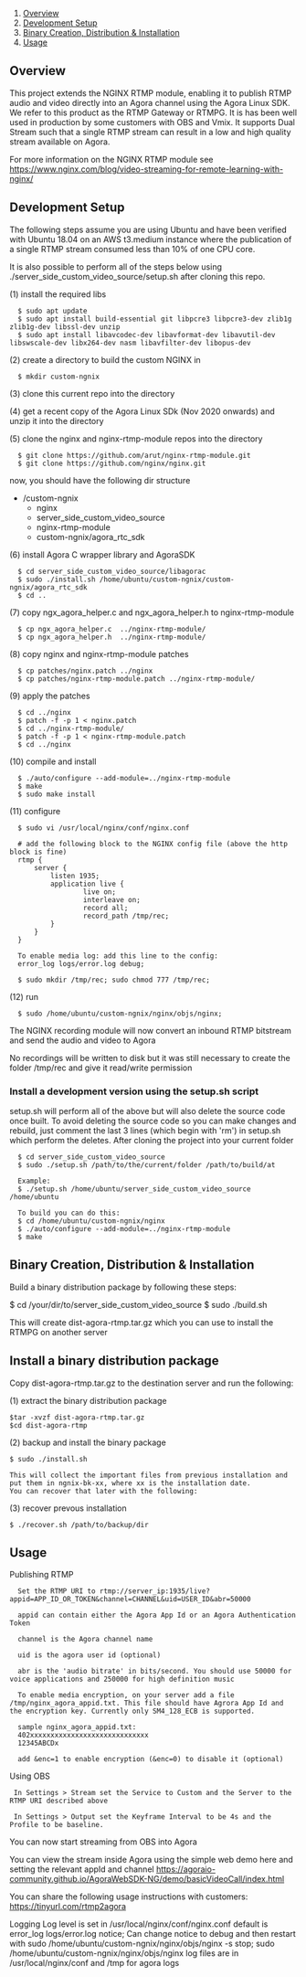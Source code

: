 
1. [Overview](#overview)
2. [Development Setup](#develop)
3. [Binary Creation, Distribution & Installation](#binary)
4. [Usage](#usage)

## Overview <a name="overview"></a>
This project extends the NGINX RTMP module, enabling it to publish RTMP audio and video directly into an Agora channel using the Agora Linux SDK. 
We refer to this product as the RTMP Gateway or RTMPG. It is has been well used in production by some customers with OBS and Vmix. It supports Dual Stream such that a single RTMP stream can result in a low and high quality stream available on Agora.

For more information on the NGINX RTMP module see 
      https://www.nginx.com/blog/video-streaming-for-remote-learning-with-nginx/
      
      
## Development Setup <a name="develop"></a>
The following steps assume you are using Ubuntu and have been verified with Ubuntu 18.04 on an AWS t3.medium instance where the publication of a single RTMP stream consumed less than 10% of one CPU core. 

It is also possible to perform all of the steps below using ./server_side_custom_video_source/setup.sh after cloning this repo. 

(1) install the required libs

      $ sudo apt update
      $ sudo apt install build-essential git libpcre3 libpcre3-dev zlib1g zlib1g-dev libssl-dev unzip
      $ sudo apt install libavcodec-dev libavformat-dev libavutil-dev libswscale-dev libx264-dev nasm libavfilter-dev libopus-dev

(2) create a directory to build the custom NGINX in

      $ mkdir custom-ngnix

(3) clone this current repo into the directory

(4) get a recent copy of the Agora Linux SDk (Nov 2020 onwards) and unzip it into the directory

(5) clone the nginx and nginx-rtmp-module repos into the directory

      $ git clone https://github.com/arut/nginx-rtmp-module.git
      $ git clone https://github.com/nginx/nginx.git 

   now, you should have the following dir structure
   + /custom-ngnix
      + nginx
      + server_side_custom_video_source
      + nginx-rtmp-module
      + custom-ngnix/agora_rtc_sdk

(6) install Agora C wrapper library and AgoraSDK

      $ cd server_side_custom_video_source/libagorac
      $ sudo ./install.sh /home/ubuntu/custom-ngnix/custom-ngnix/agora_rtc_sdk
      $ cd ..

(7) copy ngx_agora_helper.c and  ngx_agora_helper.h to nginx-rtmp-module

      $ cp ngx_agora_helper.c  ../nginx-rtmp-module/
      $ cp ngx_agora_helper.h  ../nginx-rtmp-module/
   
(8) copy nginx and nginx-rtmp-module patches

      $ cp patches/nginx.patch ../nginx
      $ cp patches/nginx-rtmp-module.patch ../nginx-rtmp-module/

(9) apply the patches 

      $ cd ../nginx
      $ patch -f -p 1 < nginx.patch
      $ cd ../nginx-rtmp-module/
      $ patch -f -p 1 < nginx-rtmp-module.patch
      $ cd ../nginx

(10) compile and install

      $ ./auto/configure --add-module=../nginx-rtmp-module 
      $ make 
      $ sudo make install
   
(11) configure

      $ sudo vi /usr/local/nginx/conf/nginx.conf
      
      # add the following block to the NGINX config file (above the http block is fine)
      rtmp {
          server {
              listen 1935;
              application live {
                      live on;
                      interleave on;
                      record all;
                      record_path /tmp/rec;
              }
          }
      }

      To enable media log: add this line to the config:
      error_log logs/error.log debug;
      
      $ sudo mkdir /tmp/rec; sudo chmod 777 /tmp/rec;
   
(12) run

      $ sudo /home/ubuntu/custom-ngnix/nginx/objs/nginx;  

The NGINX recording module will now convert an inbound RTMP bitstream and send the audio and video to Agora

No recordings will be written to disk but it was still necessary to create the folder /tmp/rec and give it read/write permission

### Install a development version using the setup.sh script

setup.sh will perform all of the above but will also delete the source code once built.
To avoid deleting the source code so you can make changes and rebuild, just comment the last 3 lines (which begin with 'rm') in setup.sh which perform the deletes.
After cloning the project into your current folder

      $ cd server_side_custom_video_source
      $ sudo ./setup.sh /path/to/the/current/folder /path/to/build/at 

      Example:
      $ ./setup.sh /home/ubuntu/server_side_custom_video_source /home/ubuntu
      
      To build you can do this:
      $ cd /home/ubuntu/custom-ngnix/nginx
      $ ./auto/configure --add-module=../nginx-rtmp-module 
      $ make


## Binary Creation, Distribution & Installation <a name="binary"></a>

  Build a binary distribution package by following these steps:

   $ cd /your/dir/to/server_side_custom_video_source
   $ sudo ./build.sh

   This will create dist-agora-rtmp.tar.gz which you can use to install the RTMPG on another server

## Install a binary distribution package 

  Copy dist-agora-rtmp.tar.gz to the destination server and run the following:

  (1) extract the binary distribution package

    $tar -xvzf dist-agora-rtmp.tar.gz 
    $cd dist-agora-rtmp

  (2) backup and install the binary package

    $ sudo ./install.sh

    This will collect the important files from previous installation and put them in ngnix-bk-xx, where xx is the installation date. 
    You can recover that later with the following:

   (3) recover prevous installation

    $ ./recover.sh /path/to/backup/dir

## Usage <a name="Usage"></a>

Publishing RTMP

      Set the RTMP URI to rtmp://server_ip:1935/live?appid=APP_ID_OR_TOKEN&channel=CHANNEL&uid=USER_ID&abr=50000
      
      appid can contain either the Agora App Id or an Agora Authentication Token
      
      channel is the Agora channel name

      uid is the agora user id (optional)
      
      abr is the 'audio bitrate' in bits/second. You should use 50000 for voice applications and 250000 for high definition music

      To enable media encryption, on your server add a file /tmp/nginx_agora_appid.txt. This file should have Agrora App Id and the encryption key. Currently only SM4_128_ECB is supported.

      sample nginx_agora_appid.txt:
      402xxxxxxxxxxxxxxxxxxxxxxxxxxxxx
      12345ABCDx

      add &enc=1 to enable encryption (&enc=0) to disable it (optional)
      

Using OBS

     In Settings > Stream set the Service to Custom and the Server to the RTMP URI described above
     
     In Settings > Output set the Keyframe Interval to be 4s and the Profile to be baseline.
     

You can now start streaming from OBS into Agora

You can view the stream inside Agora using the simple web demo here and setting the relevant appId and channel
https://agoraio-community.github.io/AgoraWebSDK-NG/demo/basicVideoCall/index.html


You can share the following usage instructions with customers:
https://tinyurl.com/rtmp2agora     
     
Logging 
     Log level is set in /usr/local/nginx/conf/nginx.conf
     default is 
     error_log logs/error.log notice;
     Can change notice to debug and then restart with 
         sudo /home/ubuntu/custom-ngnix/nginx/objs/nginx -s stop;  sudo /home/ubuntu/custom-ngnix/nginx/objs/nginx 
     log files are in /usr/local/nginx/conf and /tmp for agora logs
     
